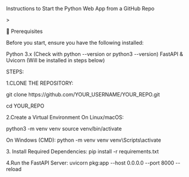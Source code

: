 <p>Instructions to Start the Python Web App from a GitHub Repo</p>>
<p>📌 Prerequisites</p>
<p>Before you start, ensure you have the following installed:</p>

<p>Python 3.x (Check with python --version or python3 --version)
FastAPI & Uvicorn (Will be installed in steps below)</p>

STEPS:
<p>1.CLONE THE REPOSITORY:</p>
  <p>git clone https://github.com/YOUR_USERNAME/YOUR_REPO.git</p>
  <p>cd YOUR_REPO</p>

<p>2.Create a Virtual Environment
  On Linux/macOS: </p>
  <p>python3 -m venv venv
  source venv/bin/activate </p>

  <p>On Windows (CMD):
  python -m venv venv
  venv\Scripts\activate</p>

<p>3. Install Required Dependencies:
   pip install -r requirements.txt</p>

<p>4.Run the FastAPI Server:
  uvicorn pkg:app --host 0.0.0.0 --port 8000 --reload</p>
   


